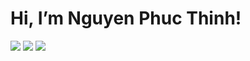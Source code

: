 # Hi, I’m Nguyen Phuc Thinh!

<img src="https://github-readme-stats.vercel.app/api?username=kidp2h&theme=dracula&show_icons=true&count_private=true"> <img src="https://github-readme-streak-stats.herokuapp.com/?user=kidp2h&theme=dracula"> <img src="https://github-readme-stats.vercel.app/api/top-langs/?username=kidp2h&theme=dracula&layout=compact&langs_count=10">



